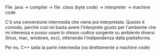 File .java -> compiler -> file .class (byte code) -> interpreter -> machine code

C'è una conversione intermedia che viene poi interpretata. Questo è comodo, perchè così mi basta avere l'interprete giusto per l'ambiente che mi interessa e posso usare lo stesso codice sorgente su ambiente diversi (linux, mac, windows, ecc), ottenendo l'indipendenza dalla piattaforma.

Per es, C++ salta la parte intermedia (va direttamente a machine code)